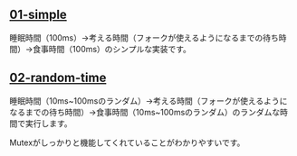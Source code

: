 ## [01-simple](../01-simple)

睡眠時間（100ms）->考える時間（フォークが使えるようになるまでの待ち時間）->食事時間（100ms）のシンプルな実装です。

## [02-random-time](../02-random-time)

睡眠時間（10ms~100msのランダム）->考える時間（フォークが使えるようになるまでの待ち時間）->食事時間（10ms~100msのランダム）のランダムな時間で実行します。

Mutexがしっかりと機能してくれていることがわかりやすいです。